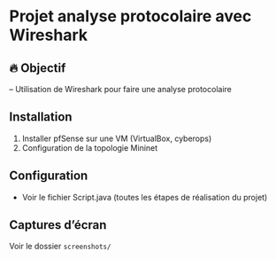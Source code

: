 # Projet analyse protocolaire avec Wireshark

## 🔥 Objectif
– Utilisation de Wireshark pour faire une analyse protocolaire

## Installation
1. Installer pfSense sur une VM (VirtualBox, cyberops)
2. Configuration de la topologie Mininet


## Configuration
- Voir le fichier Script.java (toutes les étapes de réalisation du projet)

##  Captures d’écran
Voir le dossier `screenshots/`
